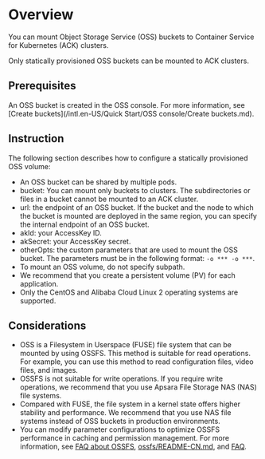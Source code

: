 # Overview

You can mount Object Storage Service \(OSS\) buckets to Container Service for Kubernetes \(ACK\) clusters.

Only statically provisioned OSS buckets can be mounted to ACK clusters.

## Prerequisites

An OSS bucket is created in the OSS console. For more information, see [Create buckets](/intl.en-US/Quick Start/OSS console/Create buckets.md).

## Instruction

The following section describes how to configure a statically provisioned OSS volume:

-   An OSS bucket can be shared by multiple pods.
-   bucket: You can mount only buckets to clusters. The subdirectories or files in a bucket cannot be mounted to an ACK cluster.
-   url: the endpoint of an OSS bucket. If the bucket and the node to which the bucket is mounted are deployed in the same region, you can specify the internal endpoint of an OSS bucket.
-   akId: your AccessKey ID.
-   akSecret: your AccessKey secret.
-   otherOpts: the custom parameters that are used to mount the OSS bucket. The parameters must be in the following format: `-o *** -o ***`.
-   To mount an OSS volume, do not specify subpath.
-   We recommend that you create a persistent volume \(PV\) for each application.
-   Only the CentOS and Alibaba Cloud Linux 2 operating systems are supported.

## Considerations

-   OSS is a Filesystem in Userspace \(FUSE\) file system that can be mounted by using OSSFS. This method is suitable for read operations. For example, you can use this method to read configuration files, video files, and images.
-   OSSFS is not suitable for write operations. If you require write operations, we recommend that you use Apsara File Storage NAS \(NAS\) file systems.
-   Compared with FUSE, the file system in a kernel state offers higher stability and performance. We recommend that you use NAS file systems instead of OSS buckets in production environments.
-   You can modify parameter configurations to optimize OSSFS performance in caching and permission management. For more information, see [FAQ about OSSFS](/intl.en-US/Tools/ossfs/FAQ.md), [ossfs/README-CN.md](https://github.com/aliyun/ossfs/blob/master/README-CN.md), and [FAQ](https://github.com/aliyun/ossfs/wiki/FAQ).


